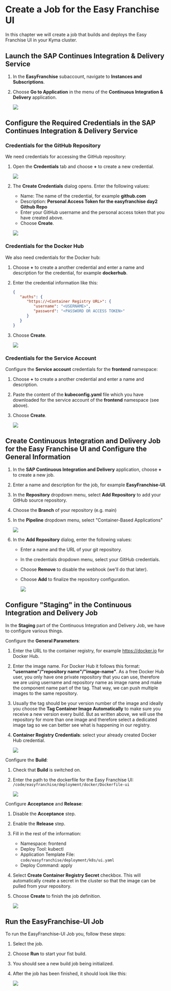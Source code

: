 # Create a Job for the Easy Franchise UI

In this chapter we will create a job that builds and deploys the Easy Franchise UI in your Kyma cluster.

## Launch the SAP Continues Integration & Delivery Service

   1. In the **EasyFranchise** subaccount, navigate to **Instances and Subscriptions**.
   2. Choose **Go to Application** in the menu of the **Continuous Integration & Delivery** application.

      ![](./images/04-LaunchApplication.png)

## Configure the Required Credentials in the SAP Continues Integration & Delivery Service

### Credentials for the GitHub Repository
We need credentials for accessing the GitHub repository: 

1. Open the **Credentials** tab and choose **+** to create a new credential.
   
   ![](./images/05-CICD-00.png) 

2. The **Create Credentials** dialog opens. Enter the following values:  
   
   * Name: The name of the credential, for example **github.com**
   * Description: **Personal Access Token for the easyfranchise day2 Github Repo**
   * Enter your GitHub username and the personal access token that you have created above.
   * Choose **Create**.
      
   ![](./images/05-CICD-03.png)  

### Credentials for the Docker Hub

We also need credentials for the Docker hub:
1. Choose **+** to create a another credential and enter a name and description for the credential, for example **dockerhub**.
2. Enter the credential information like this:

   ``` json
   {
      "auths": {
         "https://<Container Registry URL>": {
            "username": "<USERNAME>",
            "password": "<PASSWORD OR ACCESS TOKEN>"
         }
      }
   }
   ```

3. Choose **Create**. 

   ![](./images/05-CICD-11.png)

### Credentials for the Service Account

Configure the **Service account** credentials for the **frontend** namespace: 

1. Choose **+** to create a another credential and enter a name and description.
2. Paste the content of the **kubeconfig.yaml** file which you have downloaded for the service account of the **frontend** namespace (see above).
3. Choose **Create**.

   ![](./images/05-CICD-15c.png)

## Create Continuous Integration and Delivery Job for the Easy Franchise UI and Configure the General Information

1. In the **SAP Continuous Integration and Delivery** application, choose **+** to create a new job.
2. Enter a name and description for the job, for example **EasyFranchise-UI**.
3. In the **Repository** dropdown menu, select **Add Repository** to add your GitHub source repository.
4. Choose the **Branch** of your repository (e.g. main)
5. In the **Pipeline** dropdown menu, select "Container-Based Applications"


   ![](./images/05-CICD-01.png)
4. In the **Add Repository** dialog, enter the following values:  

   * Enter a name and the URL of your git repository. 
   * In the credentials dropdown menu, select your GitHub credentials.
   * Choose **Remove** to disable the webhook (we'll do that later).
   * Choose **Add** to finalize the repository configuration.

     ![](./images/05-CICD-02.png)

## Configure "Staging" in the Continuous Integration and Delivery Job

In the **Staging** part of the Continuous Integration and Delivery Job, we have to configure various things.

Configure the **General Parameters**:

1. Enter the URL to the container registry, for example <https://docker.io> for Docker Hub.
2. Enter the image name. For Docker Hub it follows this format: **"username"/"repository name"/"image-name"**. As a free Docker Hub user, you only have one private repository that you can use, therefore we are using username and repository name as image name and make the component name part of the tag. That way, we can push multiple images to the same repository.
3. Usually the tag should be your version number of the image and ideally you choose the **Tag Container Image Automatically** to make sure you receive a new version every build. But as written above, we will use the repository for more than one image and therefore select a dedicated image tag so we can better see what is happening in our registry.
4. **Container Registry Credentials**: select your already created Docker Hub credential.

   ![](./images/05-CICD-10.png) 

Configure the **Build**:

1. Check that **Build** is switched on.
2. Enter the path to the dockerfile for the Easy Franchise UI: ```/code/easyfranchise/deployment/docker/Dockerfile-ui```

   ![](./images/05-CICD-15a.png) 

Configure **Acceptance** and **Release**:

1. Disable the **Acceptance** step.
2. Enable the **Release** step.
3. Fill in the rest of the information:
   * Namespace: frontend
   * Deploy Tool: kubectl
   * Application Template File: ```code/easyfranchise/deployment/k8s/ui.yaml```
   * Deploy Command: apply

4. Select **Create Container Registry Secret** checkbox. This will automatically create a secret in the cluster so that the image can be pulled from your repository.
5. Choose **Create** to finish the job definition.

   ![](./images/05-CICD-15d.png)

## Run the EasyFranchise-UI Job

To run the EasyFranchise-UI Job you, follow these steps:

1. Select the job.
2. Choose **Run** to start your fist build.
3. You should see a new build job being initialized.
4. After the job has been finished, it should look like this:

   ![](./images/05-CICD-16.png) 
